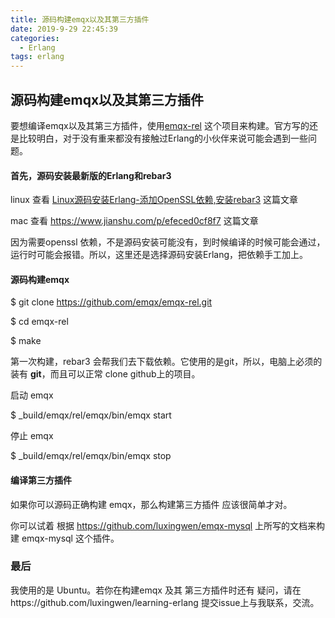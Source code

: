 ```yaml
---
title: 源码构建emqx以及其第三方插件
date: 2019-9-29 22:45:39
categories:
  - Erlang
tags: erlang
---
```


## 源码构建emqx以及其第三方插件



要想编译emqx以及其第三方插件，使用[emqx-rel](<https://github.com/emqx/emqx-rel>) 这个项目来构建。官方写的还是比较明白，对于没有重来都没有接触过Erlang的小伙伴来说可能会遇到一些问题。

#### 首先，源码安装最新版的Erlang和rebar3



linux 查看 [Linux源码安装Erlang-添加OpenSSL依赖,安装rebar3](Linux源码安装Erlang-添加OpenSSL依赖,安装rebar3.md)  这篇文章

mac 查看 <https://www.jianshu.com/p/efeced0cf8f7>  这篇文章



因为需要openssl 依赖，不是源码安装可能没有，到时候编译的时候可能会通过，运行时可能会报错。所以，这里还是选择源码安装Erlang，把依赖手工加上。



#### 源码构建emqx



$ git clone https://github.com/emqx/emqx-rel.git

$ cd emqx-rel 

$ make



第一次构建，rebar3 会帮我们去下载依赖。它使用的是git，所以，电脑上必须的装有 **git**，而且可以正常 clone github上的项目。



启动 emqx

$ _build/emqx/rel/emqx/bin/emqx start

停止 emqx

$ _build/emqx/rel/emqx/bin/emqx stop





#### 编译第三方插件

如果你可以源码正确构建 emqx，那么构建第三方插件 应该很简单才对。



你可以试着 根据  <https://github.com/luxingwen/emqx-mysql>  上所写的文档来构建 emqx-mysql 这个插件。



  ### 最后



我使用的是 Ubuntu。若你在构建emqx 及其 第三方插件时还有 疑问，请在https://github.com/luxingwen/learning-erlang 提交issue上与我联系，交流。

